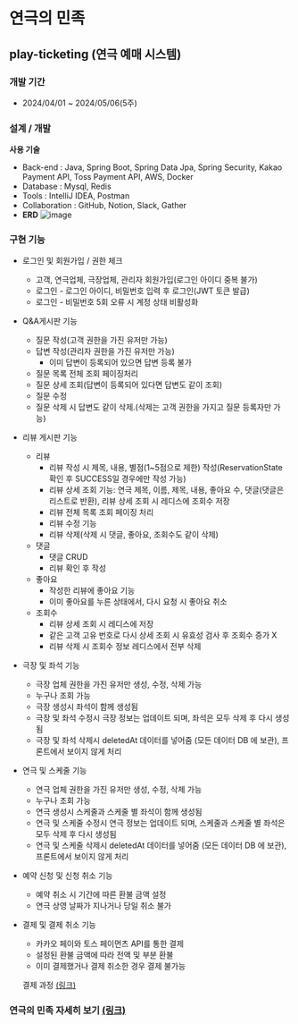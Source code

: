 # 연극의 민족
## play-ticketing (연극 예매 시스템)


### 개발 기간
- 2024/04/01 ~ 2024/05/06(5주)

### 설계 / 개발

**사용 기술**

- Back-end : Java, Spring Boot, Spring Data Jpa, Spring Security, Kakao Payment API, Toss Payment API, AWS, Docker
- Database : Mysql, Redis
- Tools : IntelliJ IDEA, Postman
- Collaboration : GitHub, Notion, Slack, Gather
- **ERD**
![image](https://github.com/DdangKkong/play-ticketing/assets/131670203/d5c74c24-e1a5-43a3-bc63-b26ccca865ce)

### 구현 기능

- 로그인 및 회원가입 / 권한 체크
    - 고객, 연극업체, 극장업체, 관리자 회원가입(로그인 아이디 중복 불가)
    - 로그인 - 로그인 아이디, 비밀번호 입력 후 로그인(JWT 토큰 발급)
    - 로그인 - 비밀번호 5회 오류 시 계정 상태 비활성화

- Q&A게시판 기능
    - 질문 작성(고객 권한을 가진 유저만 가능)
    - 답변 작성(관리자 권한을 가진 유저만 가능)
        - 이미 답변이 등록되어 있으면 답변 등록 불가
    - 질문 목록 전체 조회 페이징처리
    - 질문 상세 조회(답변이 등록되어 있다면 답변도 같이 조회)
    - 질문 수정
    - 질문 삭제 시 답변도 같이 삭제.(삭제는 고객 권한을 가지고 질문 등록자만 가능)

- 리뷰 게시판 기능
    - 리뷰
        - 리뷰 작성 시 제목, 내용, 별점(1~5점으로 제한) 작성(ReservationState 확인 후 SUCCESS일 경우에만 작성 가능)
        - 리뷰 상세 조회 기능: 연극 제목, 이름, 제목, 내용, 좋아요 수, 댓글(댓글은 리스트로 반환), 리뷰 상세 조회 시 레디스에 조회수 저장
        - 리뷰 전체 목록 조회 페이징 처리
        - 리뷰 수정 기능
        - 리뷰 삭제(삭제 시 댓글, 좋아요, 조회수도 같이 삭제)
    - 댓글
        - 댓글 CRUD
        - 리뷰 확인 후 작성
    - 좋아요
        - 작성한 리뷰에 좋아요 기능
        - 이미 좋아요를 누른 상태에서, 다시 요청 시 좋아요 취소
    - 조회수
        - 리뷰 상세 조회 시 레디스에 저장
        - 같은 고객 고유 번호로 다시 상세 조회 시 유효성 검사 후 조회수 증가 X
        - 리뷰 삭제 시 조회수 정보 레디스에서 전부 삭제

- 극장 및  좌석 기능
    - 극장 업체 권한을 가진 유저만 생성, 수정, 삭제 가능
    - 누구나 조회 가능
    - 극장 생성시 좌석이 함께 생성됨
    - 극장 및 좌석 수정시 극장 정보는 업데이트 되며, 좌석은 모두 삭제 후 다시 생성됨
    - 극장 및 좌석 삭제시 deletedAt 데이터를 넣어줌 (모든 데이터 DB 에 보관), 프론트에서 보이지 않게 처리

- 연극 및 스케줄 기능
    - 연극 업체 권한을 가진 유저만 생성, 수정, 삭제 가능
    - 누구나 조회 가능
    - 연극 생성시 스케줄과 스케줄 별 좌석이 함께 생성됨
    - 연극 및 스케줄 수정시 연극 정보는 업데이트 되며, 스케줄과 스케줄 별 좌석은 모두 삭제 후 다시 생성됨
    - 연극 및 스케줄 삭제시 deletedAt 데이터를 넣어줌 (모든 데이터 DB 에 보관), 프론트에서 보이지 않게 처리

- 예약 신청 및 신청 취소 기능
    - 예약 취소 시 기간에 따른 환불 금액 설정
    - 연극 상영 날짜가 지나거나 당일 취소 불가

- 결제 및 결제 취소 기능
    - 카카오 페이와 토스 페이먼츠 API를 통한 결제
    - 설정된 환불 금액에 따라 전액 및 부분 환불
    - 이미 결제했거나 결제 취소한 경우 결제 불가능

  결제 과정 [(링크)](https://www.notion.so/168b61a27d34472a9744b7df1860d646?pvs=21)

### 연극의 민족 자세히 보기 [(링크)](https://www.notion.so/ae811d0103104c3fafe6c971a4c59760)
